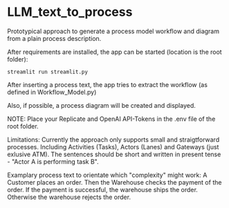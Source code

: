 # LLM_text_to_process

Prototypical approach to generate a process model workflow and diagram from a plain process description. 

After requirements are installed, the app can be started (location is the root folder):

```
streamlit run streamlit.py
```

After inserting a process text, the app tries to extract the workflow (as defined in Workflow_Model.py)

Also, if possible, a process diagram will be created and displayed. 

NOTE: Place your Replicate and OpenAI API-Tokens in the .env file of the root folder. 

Limitations: 
Currently the approach only supports small and straigtforward processes. Including Activities (Tasks), Actors (Lanes) and Gateways (just exlusive ATM).
The sentences should be short and written in present tense - "Actor A is performing task B". 

Examplary process text to orientate which "complexity" might work: 
A Customer places an order. Then the Warehouse checks the payment of the order. If the payment is successful, the warehouse ships the order. Otherwise the warehouse rejects the order.
